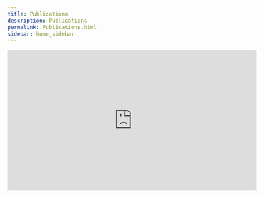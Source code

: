 ```yaml
---
title: Publications
description: Publications
permalink: Publications.html
sidebar: home_sidebar
---
```


<iframe width="560" height="315" src="https://bibbase.org/show?bib=https%3A%2F%2Fapi.zotero.org%2Fusers%2F6658537%2Fcollections%2FCAU35BA6%2Fitems%3Fkey%3Dbb0X1GWJRprHKP1HcBhqyZJb%26format%3Dbibtex%26limit%3D100" frameborder="0" ></iframe>







